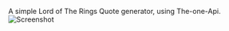 A simple Lord of The Rings Quote generator, using The-one-Api.
![Screenshot](https://github.com/JoPanta/Lord-of-the-rings-quotes-generator/assets/108143759/fd2b255c-672d-420a-a74d-0c5c5e82a42b)
